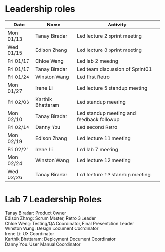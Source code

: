 # Leadership roles

| Date      | Name              | Activity                                               |
|-----------|-------------------|--------------------------------------------------------|
| Mon 01/13 | Tanay Biradar     | Led lecture 2 sprint meeting                           | 
| Wed 01/15 | Edison Zhang      | Led lecture 3 sprint meeting                           | 
| Fri 01/17 | Chloe Weng        | Led lab 2 meeting                                      | 
| Fri 01/17 | Tanay Biradar     | Led team discussion of Sprint01                        | 
| Fri 01/24 | Winston Wang      | Led first Retro                                        | 
| Mon 01/27 | Irene Li          | Led lecture 5 standup meeting                          | 
| Fri 02/03 | Karthik Bhattaram | Led standup meeting                                    | 
| Mon 02/10 | Tanay Biradar     | Led standup meeting and feedback followup              |
| Fri 02/14 | Danny You         | Led second Retro                                       |
| Mon 02/19 | Edison Zhang      | Led lecture 11 meeting                                 |
| Fri 02/21 | Irene Li          | Led lab 7 meeting                                      |
| Mon 02/24 | Winston Wang      | Led lecture 12 meeting                                 |
| Wed 02/26 | Tanay Biradar     | Led lecture 13 standup meeting                         |

# Lab 7 Leadership Roles
Tanay Biradar: Product Owner <br />
Edison Zhang: Scrum Master, Retro 3 Leader <br />
Chloe Weng: Testing/QA Coordinator, Final Presentation Leader <br />
Winston Wang: Design Document Coordinator <br />
Irene Li: UX Coordinator <br />
Karthik Bhattaram: Deployment Document Coordinator <br />
Danny You: User Manual Coordinator <br />
